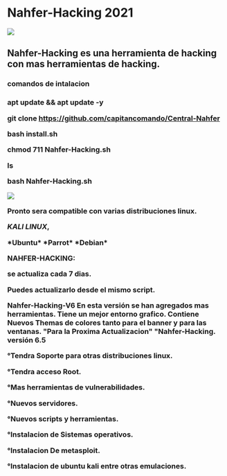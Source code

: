 # Nahfer-Hacking 2021
<img src="https://wwwlegionhackingnahferdata.files.wordpress.com/2020/09/f09f928ee18d9de2839fe0bc98e294bce283a2e0bf98e29ca6e29db0f09f859df09f8590f09f8597f09f8595f09f8594f09f85a1e29db1-e294bce283a2f096a398e29ca6-20200917_184537-1.jpg?w=300">

<h2>Nahfer-Hacking es una herramienta de hacking con mas herramientas de hacking.


<h3>comandos de intalacion<h3>

apt update && apt update -y

git clone https://github.com/capitancomando/Central-Nahfer

bash install.sh 

chmod 711 Nahfer-Hacking.sh

ls

bash Nahfer-Hacking.sh

<img src="https://wwwlegionhackingnahferdata.files.wordpress.com/2020/11/54-9-11-2466-4595-20201023_072309817920374-424317895.jpg?w=300">

Pronto sera compatible con varias distribuciones linux.

*KALI LINUX*,
<html>
*Ubuntu*
</htlm>
<html>
*Parrot*
</html>
*Debian*

NAHFER-HACKING:

se actualiza cada 7 dias.

Puedes actualizarlo desde el mismo script.

Nahfer-Hacking-V6
<htlm>
En esta versión se han agregados mas herramientas.
<htlm>
Tiene un mejor entorno grafico.
<htlm>
Contiene Nuevos Themas de colores tanto para el banner y para las ventanas.
<htlm>
"Para la Proxima Actualizacion"
"Nahfer-Hacking. versión 6.5

°Tendra Soporte para otras distribuciones linux.
<html>

°Tendra acceso Root.
<html>

°Mas herramientas de vulnerabilidades.
<html>

°Nuevos servidores.
<html>

°Nuevos scripts y herramientas.
<html>

°Instalacion de Sistemas operativos.
<html>

°Instalacion De metasploit.
<html>

°Instalacion de ubuntu kali entre otras emulaciones.
<html>
